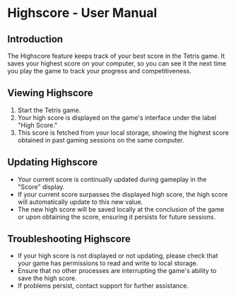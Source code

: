 # Highscore - User Manual

## Introduction 

The Highscore feature keeps track of your best score in the Tetris game. It saves your highest score on your computer, so you can see it the next time you play the game to track your progress and competitiveness.

## Viewing Highscore

1. Start the Tetris game.
2. Your high score is displayed on the game's interface under the label "High Score."
3. This score is fetched from your local storage, showing the highest score obtained in past gaming sessions on the same computer.

## Updating Highscore

- Your current score is continually updated during gameplay in the "Score" display. 
- If your current score surpasses the displayed high score, the high score will automatically update to this new value. 
- The new high score will be saved locally at the conclusion of the game or upon obtaining the score, ensuring it persists for future sessions.

## Troubleshooting Highscore

- If your high score is not displayed or not updating, please check that your game has permissions to read and write to local storage.
- Ensure that no other processes are interrupting the game's ability to save the high score.
- If problems persist, contact support for further assistance.